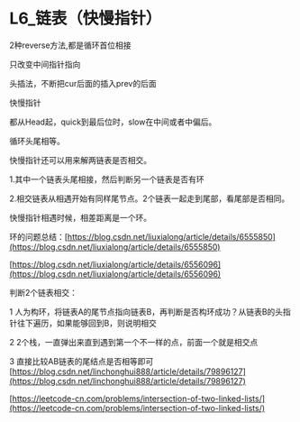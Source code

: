 # L6\_链表（快慢指针）

2种reverse方法,都是循环首位相接

只改变中间指针指向

头插法，不断把cur后面的插入prev的后面

快慢指针

都从Head起，quick到最后位时，slow在中间或者中偏后。

循环头尾相等。

快慢指针还可以用来解两链表是否相交。

1.其中一个链表头尾相接，然后判断另一个链表是否有环

2.相交链表从相遇开始有同样尾节点。2个链表一起走到尾部，看尾部是否相同。

快慢指针相遇时候，相差距离是一个环。

环的问题总结：[https://blog.csdn.net/liuxialong/article/details/6555850](https://blog.csdn.net/liuxialong/article/details/6555850)

[https://blog.csdn.net/liuxialong/article/details/6556096](https://blog.csdn.net/liuxialong/article/details/6556096)

判断2个链表相交：

1 人为构环，将链表A的尾节点指向链表B，再判断是否构环成功？从链表B的头指针往下遍历，如果能够回到B，则说明相交

2 2个栈，一直弹出来直到遇到第一个不一样的点，前面一个就是相交点

3 直接比较AB链表的尾结点是否相等即可 [https://blog.csdn.net/linchonghui888/article/details/79896127](https://blog.csdn.net/linchonghui888/article/details/79896127)

[https://leetcode-cn.com/problems/intersection-of-two-linked-lists/](https://leetcode-cn.com/problems/intersection-of-two-linked-lists/)

